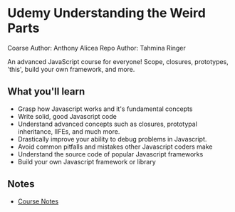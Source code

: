 # Udemy Understanding the Weird Parts

Coarse Author: Anthony Alicea
Repo Author: Tahmina Ringer

An advanced JavaScript course for everyone! Scope, closures, prototypes, 'this', build your own framework, and more.

## What you'll learn

- Grasp how Javascript works and it's fundamental concepts
- Write solid, good Javascript code
- Understand advanced concepts such as closures, prototypal inheritance, IIFEs, and much more.
- Drastically improve your ability to debug problems in Javascript.
- Avoid common pitfalls and mistakes other Javascript coders make
- Understand the source code of popular Javascript frameworks
- Build your own Javascript framework or library

## Notes

- [Course Notes](notes.md)
